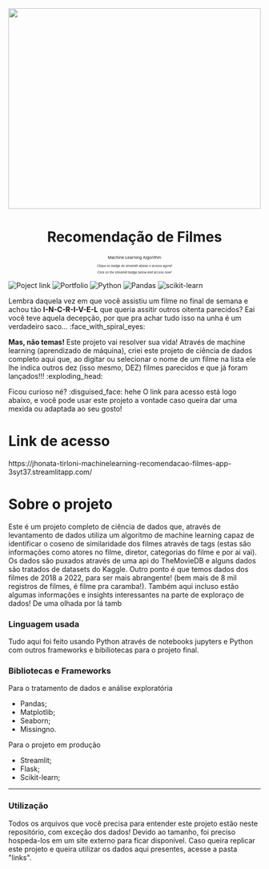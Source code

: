 <div align="center">
<img style="width: 100%; height: 400px;" src="https://images-wixmp-ed30a86b8c4ca887773594c2.wixmp.com/f/5298bac0-b8bf-4c80-af67-725c1272dbb0/debo8je-1dc27c90-c1b7-4d88-ba2e-f5e06dab2cb5.jpg/v1/fill/w_1192,h_670,q_70,strp/2021_movie_posters_by_thekingblader995_debo8je-pre.jpg?token=eyJ0eXAiOiJKV1QiLCJhbGciOiJIUzI1NiJ9.eyJzdWIiOiJ1cm46YXBwOjdlMGQxODg5ODIyNjQzNzNhNWYwZDQxNWVhMGQyNmUwIiwiaXNzIjoidXJuOmFwcDo3ZTBkMTg4OTgyMjY0MzczYTVmMGQ0MTVlYTBkMjZlMCIsIm9iaiI6W1t7ImhlaWdodCI6Ijw9MTA4MCIsInBhdGgiOiJcL2ZcLzUyOThiYWMwLWI4YmYtNGM4MC1hZjY3LTcyNWMxMjcyZGJiMFwvZGVibzhqZS0xZGMyN2M5MC1jMWI3LTRkODgtYmEyZS1mNWUwNmRhYjJjYjUuanBnIiwid2lkdGgiOiI8PTE5MjAifV1dLCJhdWQiOlsidXJuOnNlcnZpY2U6aW1hZ2Uub3BlcmF0aW9ucyJdfQ.Ivry10p0hjCIWNMvcVMQrp-nCwNg2pqHzjqLHSEAASw"/>

<h1>Recomendação de Filmes</h1>
<p style="font-size:8px;">Machine Learning Algorithm</p>
<p style="font-size:6px;"><i>Clique no badge do streamlit abaixo e acesse agora!</i></p>
<p style="font-size:6px;"><i>Click on the streamlit badge below and access now!</i></p>
</div>

![Poject link](https://camo.githubusercontent.com/8db6f323d631964e4fb9fb9718f8f5288cbce522ddc68d9f8e405630dc69e4e2/68747470733a2f2f696d672e736869656c64732e696f2f62616467652f53747265616d6c69742d4646344234423f7374796c653d666f722d7468652d6261646765266c6f676f3d53747265616d6c6974266c6f676f436f6c6f723d7768697465)
![Portfolio](https://img.shields.io/badge/Portfolio-%23000000.svg?style=for-the-badge&logo=firefox&logoColor=#FF7139)
![Python](https://img.shields.io/badge/python-3670A0?style=for-the-badge&logo=python&logoColor=ffdd54)
![Pandas](https://img.shields.io/badge/pandas-%23150458.svg?style=for-the-badge&logo=pandas&logoColor=white)
![scikit-learn](https://img.shields.io/badge/scikit--learn-%23F7931E.svg?style=for-the-badge&logo=scikit-learn&logoColor=white)
<p> Lembra daquela vez em que você assistiu um filme no final de semana e achou tão <strong>I-N-C-R-I-V-E-L</strong> que queria assitir outros oitenta parecidos? Eai você teve aquela decepção, por que pra achar tudo isso na unha é um verdadeiro saco... :face_with_spiral_eyes:</p>
<p> <strong>Mas, não temas!</strong> Este projeto vai resolver sua vida! Através de machine learning (aprendizado de máquina), criei este projeto de ciência de dados completo aqui que, ao digitar ou selecionar o nome de um filme na lista ele lhe indica outros dez (isso mesmo, DEZ) filmes parecidos e que já foram lançados!!! :exploding_head:<p>

<p> Ficou curioso né? :disguised_face: hehe O link para acesso está logo abaixo, e você pode usar este projeto a vontade caso queira dar uma mexida ou adaptada ao seu gosto!</p>


<h1>Link de acesso</h1>
https://jhonata-tirloni-machinelearning-recomendacao-filmes-app-3syt37.streamlitapp.com/

<h1>Sobre o projeto</h1>
<p>Este é um projeto completo de ciência de dados que, através de levantamento de dados utiliza um algoritmo de machine learning capaz de identificar o coseno de similaridade dos filmes através de tags (estas são informações como atores no filme, diretor, categorias do filme e por ai vai). Os dados são puxados através de uma api do TheMovieDB e alguns dados são tratados de datasets do Kaggle. Outro ponto é que temos dados dos filmes de 2018 a 2022, para ser mais abrangente! (bem mais de 8 mil registros de filmes, é filme pra caramba!). Também aqui incluso estão algumas informações e insights interessantes na parte de exploraço de dados! De uma olhada por lá tamb</p>
<h3>Linguagem usada</h3>
Tudo aqui foi feito usando Python através de notebooks jupyters e Python com outros frameworks e bibiliotecas para o projeto final.

<h3>Bibliotecas e Frameworks</h3>
Para o tratamento de dados e análise exploratória
<ul>
  <li>Pandas;</li>
  <li>Matplotlib;</li>
  <li>Seaborn;</li>
  <li>Missingno.</li>
</ul>
Para o projeto em produção
<ul>
  <li>Streamlit;</li>
  <li>Flask;</li>
  <li>Scikit-learn;</li>
</ul>
<hr>
<h3>Utilização</h3>
<p>Todos os arquivos que você precisa para entender este projeto estão neste repositório, com exceção dos dados! Devido ao tamanho, foi preciso hospeda-los em um site externo para ficar disponível. Caso queira replicar este projeto e queira utilizar os dados aqui presentes, acesse a pasta "links".</p>
